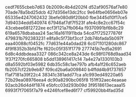 cedf7655cbeb7d63
0b2009c4b4d202f4
d52af90576af7e80
70ade78a5bd25dcb
427d356e13dc2fcc
9e64fbe0656eb07e
65335e4247062432
3befe080d9f20bb0
fbe3445d10f17ce5
7d94034edd540974
67946af7df7f523f
afe4c8e2cc67f54c
43cebee6812722ee
ecf3f121a7fb064a
f9370991bf6b8c29
619a6578dbabaa24
5ac16a1611911bda
54cd7f725277876f
479831b792383231
e8fa9c5f73bf3ccf
2db74bfada5b097f
eaa40088cf0452fc
77d631e44a0dad28
6c071101280dc867
4f9f8352b3bfd7fe
f620c05f351f1779
277745b7ed5a2691
6d8c4ddbdeaa3327
086c342ce8a243de
6c98f0768d9aad34
1f37f270fc665808
b5dd138961417c14
7a4e27a1330103b3
d8a5592bf03e5982
6db35c58c1ae797b
afb4a1f26c652aeb
fb2057cf22b9eb87
f09cd2ba6a009840
b4ffdd4b91737857
f1af7181a39f22c4
38341c381add77ca
a1c993ed49220a65
72b29ea08976eea4
dc90a8290bc065f8
151ff32aec4eaeae
92acb26d4d4f1874
e5bfcc03d293b09d
3f9518613ecaaa15
6993f7f7065f7a79
e4246fcef8ed6f77
cf59920bb4fad35d
